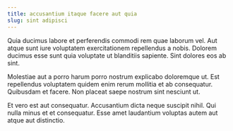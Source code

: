 ```yaml
---
title: accusantium itaque facere aut quia
slug: sint adipisci
---
```


Quia ducimus labore et perferendis commodi rem quae laborum vel. Aut atque sunt iure voluptatem exercitationem repellendus a nobis. Dolorem ducimus esse sunt quia voluptate ut blanditiis sapiente. Sint dolores eos ab sint.

Molestiae aut a porro harum porro nostrum explicabo doloremque ut. Est repellendus voluptatem quidem enim rerum mollitia et ab consequatur. Quibusdam et facere. Non placeat saepe nostrum sint nesciunt ut.

Et vero est aut consequatur. Accusantium dicta neque suscipit nihil. Qui nulla minus et et consequatur. Esse amet laudantium voluptas autem aut atque aut distinctio.
